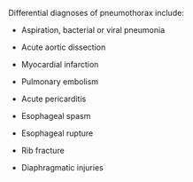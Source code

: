 Differential diagnoses of pneumothorax include:

- Aspiration, bacterial or viral pneumonia

- Acute aortic dissection

- Myocardial infarction

- Pulmonary embolism

- Acute pericarditis

- Esophageal spasm

- Esophageal rupture

- Rib fracture

- Diaphragmatic injuries